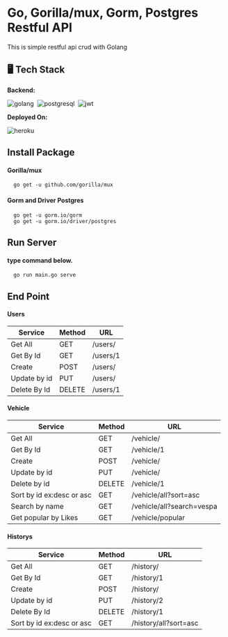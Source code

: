 # Go, Gorilla/mux, Gorm, Postgres Restful API

This is simple restful api crud with Golang

## 🖥️ Tech Stack

**Backend:**

![golang](https://img.shields.io/badge/Go-100000?style=for-the-badge&logo=Go&logoColor=white&labelColor=51DEF0&color=51DEF0)&nbsp;
![postgresql](https://img.shields.io/badge/PostgreSQL-100000?style=for-the-badge&logo=PostgreSQL&logoColor=white&labelColor=3A7373&color=384A5F)&nbsp;
![jwt](https://img.shields.io/badge/PostgreSQL-100000?style=for-the-badge&logo=JSONWebTokens&logoColor=white&labelColor=000000&color=000000)&nbsp;

**Deployed On:**

![heroku](https://img.shields.io/badge/heroku-100000?style=for-the-badge&logo=Heroku&logoColor=white&labelColor=3C8932&color=3C8932)&nbsp;

## Install Package

#### Gorilla/mux

```
  go get -u github.com/gorilla/mux
```

#### Gorm and Driver Postgres

```
  go get -u gorm.io/gorm
  go get -u gorm.io/driver/postgres
```

## Run Server

#### type command below.

```
  go run main.go serve
```

## End Point

#### Users

| Service      | Method | URL      |
| ------------ | ------ | -------- |
| Get All      | GET    | /users/  |
| Get By Id    | GET    | /users/1 |
| Create       | POST   | /users/  |
| Update by id | PUT    | /users/  |
| Delete By Id | DELETE | /users/1 |

#### Vehicle

| Service                   | Method | URL                       |
| ------------------------- | ------ | ------------------------- |
| Get All                   | GET    | /vehicle/                 |
| Get By Id                 | GET    | /vehicle/1                |
| Create                    | POST   | /vehicle/                 |
| Update by id              | PUT    | /vehicle/                 |
| Delete by id              | DELETE | /vehicle/1                |
| Sort by id ex:desc or asc | GET    | /vehicle/all?sort=asc     |
| Search by name            | GET    | /vehicle/all?search=vespa |
| Get popular by Likes      | GET    | /vehicle/popular          |

#### Historys

| Service                   | Method | URL                   |
| ------------------------- | ------ | --------------------- |
| Get All                   | GET    | /history/             |
| Get By Id                 | GET    | /history/1            |
| Create                    | POST   | /history/             |
| Update by id              | PUT    | /history/2            |
| Delete By Id              | DELETE | /history/1            |
| Sort by id ex:desc or asc | GET    | /history/all?sort=asc |
